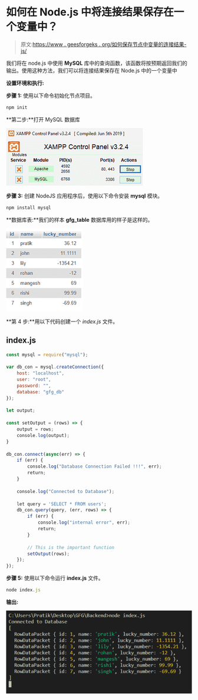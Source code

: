 # 如何在 Node.js 中将连接结果保存在一个变量中？

> 原文:[https://www . geesforgeks . org/如何保存节点中变量的连接结果-js/](https://www.geeksforgeeks.org/how-to-save-connection-result-in-a-variable-in-node-js/)

我们将在 node.js 中使用 **MySQL** 库中的查询函数，该函数将按预期返回我们的输出。使用这种方法，我们可以将连接结果保存在 Node.js 中的一个变量中

**设置环境和执行:**

**步骤 1:** 使用以下命令初始化节点项目。

```js
npm init
```

**第二步:**打开 MySQL 数据库

![](img/44bff1d9d58d8bad328b6904392a64a3.png)

**步骤 3:** 创建 NodeJS 应用程序后，使用以下命令安装 **mysql** 模块。

```js
npm install mysql
```

**数据库表:**我们的样本 **gfg_table** 数据库用的样子是这样的。

![](img/549927831f6b73a7d6ad42b28371e555.png)

**第 4 步:**用以下代码创建一个 *index.js* 文件。

## index.js

```js
const mysql = require("mysql");

var db_con = mysql.createConnection({
    host: "localhost",
    user: "root",
    password: "",
    database: "gfg_db"
});

let output;

const setOutput = (rows) => {
    output = rows;
    console.log(output);
}

db_con.connect(async(err) => {
    if (err) {
        console.log("Database Connection Failed !!!", err);
        return;
    }

    console.log("Connected to Database");

    let query = 'SELECT * FROM users';
    db_con.query(query, (err, rows) => {
        if (err) {
            console.log("internal error", err);
            return;
        }

        // This is the important function
        setOutput(rows);
    });
});
```

**步骤 5:** 使用以下命令运行 **index.js** 文件。

```js
node index.js
```

**输出:**

![](img/1df414f41fe77bc660a4a1cd8a6b6221.png)